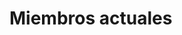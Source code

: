 # Miembros actuales

<!-- <a-avatar src="https://avatars1.githubusercontent.com/u/36168284?s=460&u=342cf5276d96763483fda84e8731be9b5a694a10&v=4" />
<a-avatar src="https://avatars3.githubusercontent.com/u/44200540?s=460&u=f28e0036e1fa1bf7eee4d5acef5d8ab0c316610a&v=4" />
<br><br> -->

<a-row :gutter="16">
<a-col :span="8" :xs="{ span: 24 }" :lg="{ span: 8 }">
<a-card :bordered="false">
  <template class="ant-card-actions" slot="actions">
    <a-icon type="github" key="setting" />
    <a-icon type="facebook" key="ellipsis" />
  </template>
  <a-card-meta title="Raúl Novelo" description="Líder de división">
    <a-avatar
      slot="avatar"
      src="https://avatars1.githubusercontent.com/u/36168284?s=460&u=342cf5276d96763483fda84e8731be9b5a694a10&v=4"
    />
  </a-card-meta>
</a-card>
<br>
</a-col>
<a-col :span="8" :xs="{ span: 24 }" :lg="{ span: 8 }">
<a-card :bordered="false">
  <template class="ant-card-actions" slot="actions">
    <a-icon type="github" key="setting" />
    <a-icon type="facebook" key="ellipsis" />
  </template>
  <a-card-meta title="Adolfo Alvarez" description="Asesor">
    <a-avatar
      slot="avatar"
      src="https://avatars3.githubusercontent.com/u/44200540?s=460&u=f28e0036e1fa1bf7eee4d5acef5d8ab0c316610a&v=4"
    />
  </a-card-meta>
</a-card>
<br>
</a-col>
</a-row>
